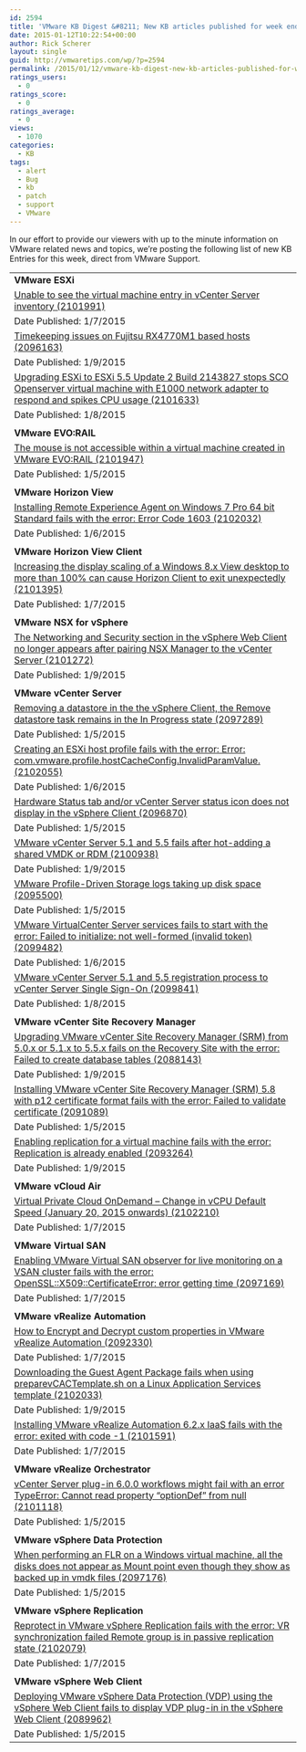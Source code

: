 ```yaml
---
id: 2594
title: 'VMware KB Digest &#8211; New KB articles published for week ending 1/10/15'
date: 2015-01-12T10:22:54+00:00
author: Rick Scherer
layout: single
guid: http://vmwaretips.com/wp/?p=2594
permalink: /2015/01/12/vmware-kb-digest-new-kb-articles-published-for-week-ending-11015/
ratings_users:
  - 0
ratings_score:
  - 0
ratings_average:
  - 0
views:
  - 1070
categories:
  - KB
tags:
  - alert
  - Bug
  - kb
  - patch
  - support
  - VMware
---
```

In our effort to provide our viewers with up to the minute information on VMware related news and topics, we&#8217;re posting the following list of new KB Entries for this week, direct from VMware Support.

<!--more-->

<table border="0" cellspacing="0" cellpadding="0">
  <tr>
    <td valign="top" width="727">
      <strong>VMware ESXi</strong>
    </td>
  </tr>
  
  <tr>
    <td valign="top" width="727">
      <a href="http://vmw.re/1DQ2PX2">Unable to see the virtual machine entry in vCenter Server inventory (2101991)</a>
    </td>
  </tr>
  
  <tr>
    <td valign="top" width="727">
      Date Published: 1/7/2015
    </td>
  </tr>
  
  <tr>
    <td valign="top" width="727">
      <a href="http://vmw.re/1BUq6I7">Timekeeping issues on Fujitsu RX4770M1 based hosts (2096163)</a>
    </td>
  </tr>
  
  <tr>
    <td valign="top" width="727">
      Date Published: 1/9/2015
    </td>
  </tr>
  
  <tr>
    <td valign="top" width="727">
      <a href="http://vmw.re/1DQ2PGz">Upgrading ESXi to ESXi 5.5 Update 2 Build 2143827 stops SCO Openserver virtual machine with E1000 network adapter to respond and spikes CPU usage (2101633)</a>
    </td>
  </tr>
  
  <tr>
    <td valign="top" width="727">
      Date Published: 1/8/2015
    </td>
  </tr>
  
  <tr>
    <td valign="top" width="727">
    </td>
  </tr>
  
  <tr>
    <td valign="top" width="727">
      <strong>VMware EVO:RAIL</strong>
    </td>
  </tr>
  
  <tr>
    <td valign="top" width="727">
      <a href="http://vmw.re/1DQ2PGA">The mouse is not accessible within a virtual machine created in VMware EVO:RAIL (2101947)</a>
    </td>
  </tr>
  
  <tr>
    <td valign="top" width="727">
      Date Published: 1/5/2015
    </td>
  </tr>
  
  <tr>
    <td valign="top" width="727">
    </td>
  </tr>
  
  <tr>
    <td valign="top" width="727">
      <strong>VMware Horizon View</strong>
    </td>
  </tr>
  
  <tr>
    <td valign="top" width="727">
      <a href="http://vmw.re/1BUq56P">Installing Remote Experience Agent on Windows 7 Pro 64 bit Standard fails with the error: Error Code 1603 (2102032)</a>
    </td>
  </tr>
  
  <tr>
    <td valign="top" width="727">
      Date Published: 1/6/2015
    </td>
  </tr>
  
  <tr>
    <td valign="top" width="727">
    </td>
  </tr>
  
  <tr>
    <td valign="top" width="727">
      <strong>VMware Horizon View Client</strong>
    </td>
  </tr>
  
  <tr>
    <td valign="top" width="727">
      <a href="http://vmw.re/1DQ2PXb">Increasing the display scaling of a Windows 8.x View desktop to more than 100% can cause Horizon Client to exit unexpectedly (2101395)</a>
    </td>
  </tr>
  
  <tr>
    <td valign="top" width="727">
      Date Published: 1/7/2015
    </td>
  </tr>
  
  <tr>
    <td valign="top" width="727">
    </td>
  </tr>
  
  <tr>
    <td valign="top" width="727">
      <strong>VMware NSX for vSphere</strong>
    </td>
  </tr>
  
  <tr>
    <td valign="top" width="727">
      <a href="http://vmw.re/1BUq56U">The Networking and Security section in the vSphere Web Client no longer appears after pairing NSX Manager to the vCenter Server (2101272)</a>
    </td>
  </tr>
  
  <tr>
    <td valign="top" width="727">
      Date Published: 1/9/2015
    </td>
  </tr>
  
  <tr>
    <td valign="top" width="727">
    </td>
  </tr>
  
  <tr>
    <td valign="top" width="727">
      <strong>VMware vCenter Server</strong>
    </td>
  </tr>
  
  <tr>
    <td valign="top" width="727">
      <a href="http://vmw.re/1DQ2PGE">Removing a datastore in the the vSphere Client, the Remove datastore task remains in the In Progress state (2097289)</a>
    </td>
  </tr>
  
  <tr>
    <td valign="top" width="727">
      Date Published: 1/5/2015
    </td>
  </tr>
  
  <tr>
    <td valign="top" width="727">
      <a href="http://vmw.re/1DQ2PGF">Creating an ESXi host profile fails with the error: Error: com.vmware.profile.hostCacheConfig.InvalidParamValue. (2102055)</a>
    </td>
  </tr>
  
  <tr>
    <td valign="top" width="727">
      Date Published: 1/6/2015
    </td>
  </tr>
  
  <tr>
    <td valign="top" width="727">
      <a href="http://vmw.re/1BUq6Yt">Hardware Status tab and/or vCenter Server status icon does not display in the vSphere Client (2096870)</a>
    </td>
  </tr>
  
  <tr>
    <td valign="top" width="727">
      Date Published: 1/5/2015
    </td>
  </tr>
  
  <tr>
    <td valign="top" width="727">
      <a href="http://vmw.re/1DQ2SC4">VMware vCenter Server 5.1 and 5.5 fails after hot-adding a shared VMDK or RDM (2100938)</a>
    </td>
  </tr>
  
  <tr>
    <td valign="top" width="727">
      Date Published: 1/9/2015
    </td>
  </tr>
  
  <tr>
    <td valign="top" width="727">
      <a href="http://vmw.re/1DQ2QdA">VMware Profile-Driven Storage logs taking up disk space (2095500)</a>
    </td>
  </tr>
  
  <tr>
    <td valign="top" width="727">
      Date Published: 1/5/2015
    </td>
  </tr>
  
  <tr>
    <td valign="top" width="727">
      <a href="http://vmw.re/1BUq571">VMware VirtualCenter Server services fails to start with the error: Failed to initialize: not well-formed (invalid token) (2099482)</a>
    </td>
  </tr>
  
  <tr>
    <td valign="top" width="727">
      Date Published: 1/6/2015
    </td>
  </tr>
  
  <tr>
    <td valign="top" width="727">
      <a href="http://vmw.re/1BUq6Yy">VMware vCenter Server 5.1 and 5.5 registration process to vCenter Server Single Sign-On (2099841)</a>
    </td>
  </tr>
  
  <tr>
    <td valign="top" width="727">
      Date Published: 1/8/2015
    </td>
  </tr>
  
  <tr>
    <td valign="top" width="727">
    </td>
  </tr>
  
  <tr>
    <td valign="top" width="727">
      <strong>VMware vCenter Site Recovery Manager</strong>
    </td>
  </tr>
  
  <tr>
    <td valign="top" width="727">
      <a href="http://vmw.re/1DQ2SCb">Upgrading VMware vCenter Site Recovery Manager (SRM) from 5.0.x or 5.1.x to 5.5.x fails on the Recovery Site with the error: Failed to create database tables (2088143)</a>
    </td>
  </tr>
  
  <tr>
    <td valign="top" width="727">
      Date Published: 1/9/2015
    </td>
  </tr>
  
  <tr>
    <td valign="top" width="727">
      <a href="http://vmw.re/1BUq6Yz">Installing VMware vCenter Site Recovery Manager (SRM) 5.8 with p12 certificate format fails with the error: Failed to validate certificate (2091089)</a>
    </td>
  </tr>
  
  <tr>
    <td valign="top" width="727">
      Date Published: 1/5/2015
    </td>
  </tr>
  
  <tr>
    <td valign="top" width="727">
      <a href="http://vmw.re/1DQ2SCc">Enabling replication for a virtual machine fails with the error: Replication is already enabled (2093264)</a>
    </td>
  </tr>
  
  <tr>
    <td valign="top" width="727">
      Date Published: 1/9/2015
    </td>
  </tr>
  
  <tr>
    <td valign="top" width="727">
    </td>
  </tr>
  
  <tr>
    <td valign="top" width="727">
      <strong>VMware vCloud Air</strong>
    </td>
  </tr>
  
  <tr>
    <td valign="top" width="727">
      <a href="http://vmw.re/1DQ2SCf">Virtual Private Cloud OnDemand – Change in vCPU Default Speed (January 20, 2015 onwards) (2102210)</a>
    </td>
  </tr>
  
  <tr>
    <td valign="top" width="727">
      Date Published: 1/7/2015
    </td>
  </tr>
  
  <tr>
    <td valign="top" width="727">
    </td>
  </tr>
  
  <tr>
    <td valign="top" width="727">
      <strong>VMware Virtual SAN</strong>
    </td>
  </tr>
  
  <tr>
    <td valign="top" width="727">
      <a href="http://vmw.re/1DQ2QdJ">Enabling VMware Virtual SAN observer for live monitoring on a VSAN cluster fails with the error: OpenSSL::X509::CertificateError: error getting time (2097169)</a>
    </td>
  </tr>
  
  <tr>
    <td valign="top" width="727">
      Date Published: 1/7/2015
    </td>
  </tr>
  
  <tr>
    <td valign="top" width="727">
    </td>
  </tr>
  
  <tr>
    <td valign="top" width="727">
      <strong>VMware vRealize Automation</strong>
    </td>
  </tr>
  
  <tr>
    <td valign="top" width="727">
      <a href="http://vmw.re/1DQ2QtW">How to Encrypt and Decrypt custom properties in VMware vRealize Automation (2092330)</a>
    </td>
  </tr>
  
  <tr>
    <td valign="top" width="727">
      Date Published: 1/7/2015
    </td>
  </tr>
  
  <tr>
    <td valign="top" width="727">
      <a href="http://vmw.re/1BUq82v">Downloading the Guest Agent Package fails when using preparevCACTemplate.sh on a Linux Application Services template (2102033)</a>
    </td>
  </tr>
  
  <tr>
    <td valign="top" width="727">
      Date Published: 1/9/2015
    </td>
  </tr>
  
  <tr>
    <td valign="top" width="727">
      <a href="http://vmw.re/1DQ2SCi">Installing VMware vRealize Automation 6.2.x IaaS fails with the error: exited with code -1 (2101591)</a>
    </td>
  </tr>
  
  <tr>
    <td valign="top" width="727">
      Date Published: 1/7/2015
    </td>
  </tr>
  
  <tr>
    <td valign="top" width="727">
    </td>
  </tr>
  
  <tr>
    <td valign="top" width="727">
      <strong>VMware vRealize Orchestrator</strong>
    </td>
  </tr>
  
  <tr>
    <td valign="top" width="727">
      <a href="http://vmw.re/1DQ2SCj">vCenter Server plug-in 6.0.0 workflows might fail with an error TypeError: Cannot read property “optionDef” from null (2101118)</a>
    </td>
  </tr>
  
  <tr>
    <td valign="top" width="727">
      Date Published: 1/5/2015
    </td>
  </tr>
  
  <tr>
    <td valign="top" width="727">
    </td>
  </tr>
  
  <tr>
    <td valign="top" width="727">
      <strong>VMware vSphere Data Protection</strong>
    </td>
  </tr>
  
  <tr>
    <td valign="top" width="727">
      <a href="http://vmw.re/1BUq82y">When performing an FLR on a Windows virtual machine, all the disks does not appear as Mount point even though they show as backed up in vmdk files (2097176)</a>
    </td>
  </tr>
  
  <tr>
    <td valign="top" width="727">
      Date Published: 1/5/2015
    </td>
  </tr>
  
  <tr>
    <td valign="top" width="727">
    </td>
  </tr>
  
  <tr>
    <td valign="top" width="727">
      <strong>VMware vSphere Replication</strong>
    </td>
  </tr>
  
  <tr>
    <td valign="top" width="727">
      <a href="http://vmw.re/1DQ2QtZ">Reprotect in VMware vSphere Replication fails with the error: VR synchronization failed Remote group is in passive replication state (2102079)</a>
    </td>
  </tr>
  
  <tr>
    <td valign="top" width="727">
      Date Published: 1/7/2015
    </td>
  </tr>
  
  <tr>
    <td valign="top" width="727">
    </td>
  </tr>
  
  <tr>
    <td valign="top" width="727">
      <strong>VMware vSphere Web Client</strong>
    </td>
  </tr>
  
  <tr>
    <td valign="top" width="727">
      <a href="http://vmw.re/1BUq7eY">Deploying VMware vSphere Data Protection (VDP) using the vSphere Web Client fails to display VDP plug-in in the vSphere Web Client (2089962)</a>
    </td>
  </tr>
  
  <tr>
    <td valign="top" width="727">
      Date Published: 1/5/2015
    </td>
  </tr>
</table>

<div class="feedflare">
</div>